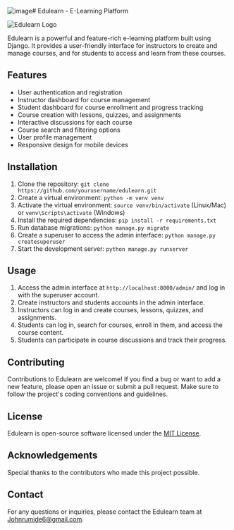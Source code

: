 ![image](https://github.com/Codestronomer/Edulearn/assets/56360107/c99b4e7c-af78-44d5-af85-e90532b197ac)# Edulearn - E-Learning Platform

![Edulearn Logo](https://example.com/path/to/logo.png)

Edulearn is a powerful and feature-rich e-learning platform built using Django. It provides a user-friendly interface for instructors to create and manage courses, and for students to access and learn from these courses.

## Features

- User authentication and registration
- Instructor dashboard for course management
- Student dashboard for course enrollment and progress tracking
- Course creation with lessons, quizzes, and assignments
- Interactive discussions for each course
- Course search and filtering options
- User profile management
- Responsive design for mobile devices

## Installation

1. Clone the repository: `git clone https://github.com/yourusername/edulearn.git`
2. Create a virtual environment: `python -m venv venv`
3. Activate the virtual environment: `source venv/bin/activate` (Linux/Mac) or `venv\Scripts\activate` (Windows)
4. Install the required dependencies: `pip install -r requirements.txt`
5. Run database migrations: `python manage.py migrate`
6. Create a superuser to access the admin interface: `python manage.py createsuperuser`
7. Start the development server: `python manage.py runserver`

## Usage

1. Access the admin interface at `http://localhost:8000/admin/` and log in with the superuser account.
2. Create instructors and students accounts in the admin interface.
3. Instructors can log in and create courses, lessons, quizzes, and assignments.
4. Students can log in, search for courses, enroll in them, and access the course content.
5. Students can participate in course discussions and track their progress.

## Contributing

Contributions to Edulearn are welcome! If you find a bug or want to add a new feature, please open an issue or submit a pull request. Make sure to follow the project's coding conventions and guidelines.

## License

Edulearn is open-source software licensed under the [MIT License](https://opensource.org/licenses/MIT).

## Acknowledgements

Special thanks to the contributors who made this project possible.

## Contact

For any questions or inquiries, please contact the Edulearn team at [Johnrumide6@gmail.com](mailto:johnrumide6@gmail.com).
